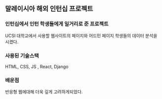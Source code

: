 <h2>말레이시아 해외 인턴십 프로젝트</h2>

<h3>인턴십에서 인턴 학생들에게 일거리로 준 프로젝트</h3>
<p>UCSI 대학교에서 사용할 웹사이트의 페이지와 어드민 페이지 학생들의 데이터 분석을 시켰다.</p>

<h3>사용된 기술스택</h3>
<p>HTML, CSS, JS , React, Django</p>

<h3>배운점</h3>
<p>반응형 웹에대해 더욱 깊게 고려하게되었다.</p>
